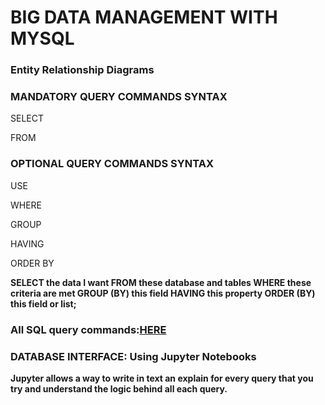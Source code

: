 # BIG DATA MANAGEMENT WITH MYSQL

### Entity Relationship Diagrams

### MANDATORY QUERY COMMANDS SYNTAX
SELECT

FROM

### OPTIONAL QUERY COMMANDS SYNTAX
USE

WHERE

GROUP

HAVING

ORDER BY


<strong> SELECT the data I want FROM these database and tables WHERE these criteria are met GROUP (BY) this field HAVING this property ORDER (BY) this field or list; <strong>

<h3>All SQL query commands:<a href="https://dev.mysql.com/doc/refman/5.7/en/keywords.html">HERE</a></h3>


### DATABASE INTERFACE: Using Jupyter Notebooks
Jupyter allows a way to write in text an explain for every query that you try and understand the logic behind all each query.
